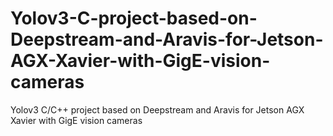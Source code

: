 # Yolov3-C-project-based-on-Deepstream-and-Aravis-for-Jetson-AGX-Xavier-with-GigE-vision-cameras
Yolov3 C/C++ project based on Deepstream and Aravis for Jetson AGX Xavier with GigE vision cameras
